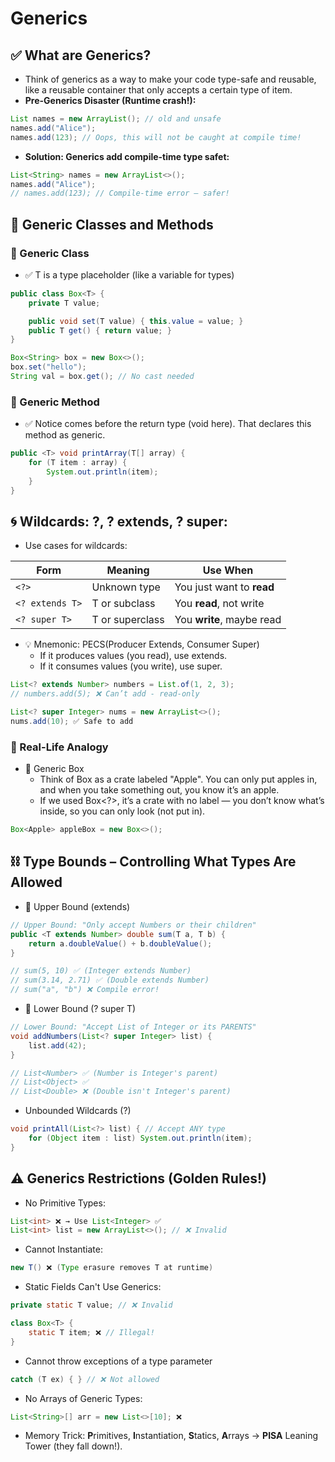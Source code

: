 # Generics

## ✅ What are Generics?

- Think of generics as a way to make your code type-safe and reusable, like a reusable container that only accepts a certain type of item.
- **Pre-Generics Disaster (Runtime crash!):**
```java
List names = new ArrayList(); // old and unsafe
names.add("Alice");
names.add(123); // Oops, this will not be caught at compile time!
```
- **Solution: Generics add compile-time type safet:**
```java
List<String> names = new ArrayList<>();
names.add("Alice");
// names.add(123); // Compile-time error – safer!
```

## 🧱 Generic Classes and Methods

### 📌 Generic Class

- ✅ T is a type placeholder (like a variable for types)
```java
public class Box<T> {
    private T value;

    public void set(T value) { this.value = value; }
    public T get() { return value; }
}
```

```java
Box<String> box = new Box<>();
box.set("hello");
String val = box.get(); // No cast needed
```  

### 📌 Generic Method

- ✅ Notice <T> comes before the return type (void here). That declares this method as generic.
```java
public <T> void printArray(T[] array) {
    for (T item : array) {
        System.out.println(item);
    }
}
```

## 🌀 Wildcards: ?, ? extends, ? super:

- Use cases for wildcards:

| Form            | Meaning         | Use When                  |
| --------------- | --------------- | ------------------------- |
| `<?>`           | Unknown type    | You just want to **read** |
| `<? extends T>` | T or subclass   | You **read**, not write   |
| `<? super T>`   | T or superclass | You **write**, maybe read |


- 💡 Mnemonic: PECS(Producer Extends, Consumer Super)
	- If it produces values (you read), use extends.
	- If it consumes values (you write), use super. 
```java
List<? extends Number> numbers = List.of(1, 2, 3);
// numbers.add(5); ❌ Can’t add - read-only

List<? super Integer> nums = new ArrayList<>();
nums.add(10); ✅ Safe to add
```

### 🧰 Real-Life Analogy

- 🎁 Generic Box
	- Think of Box<Apple> as a crate labeled "Apple". You can only put apples in, and when you take something out, you know it’s an apple.
	- If we used Box<?>, it’s a crate with no label — you don’t know what’s inside, so you can only look (not put in).
```java
Box<Apple> appleBox = new Box<>();
```

## ⛓️ Type Bounds – Controlling What Types Are Allowed


- 🔼 Upper Bound (extends)
```java
// Upper Bound: "Only accept Numbers or their children"
public <T extends Number> double sum(T a, T b) {
    return a.doubleValue() + b.doubleValue(); 
}

// sum(5, 10) ✅ (Integer extends Number)
// sum(3.14, 2.71) ✅ (Double extends Number)
// sum("a", "b") ❌ Compile error!
```
- 🔽 Lower Bound (? super T)
```java
// Lower Bound: "Accept List of Integer or its PARENTS"
void addNumbers(List<? super Integer> list) {
    list.add(42);
}

// List<Number> ✅ (Number is Integer's parent)
// List<Object> ✅
// List<Double> ❌ (Double isn't Integer's parent)
```
- Unbounded Wildcards (?)
```java
void printAll(List<?> list) { // Accept ANY type
    for (Object item : list) System.out.println(item);
}
```

## ⚠️ Generics Restrictions (Golden Rules!)

- No Primitive Types:  
```java
List<int> ❌ → Use List<Integer> ✅
List<int> list = new ArrayList<>(); // ❌ Invalid
```
- Cannot Instantiate:  
```java
new T() ❌ (Type erasure removes T at runtime)
```
- Static Fields Can't Use Generics:
```java
private static T value; // ❌ Invalid

class Box<T> {
    static T item; ❌ // Illegal!
}
```
- Cannot throw exceptions of a type parameter 
```java
catch (T ex) { } // ❌ Not allowed
```
- No Arrays of Generic Types: 
```java
List<String>[] arr = new List<>[10]; ❌ 
```

- Memory Trick: **P**rimitives, **I**nstantiation, **S**tatics, **A**rrays → **PISA** Leaning Tower (they fall down!).
